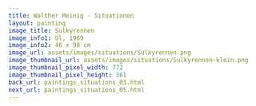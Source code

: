 ```yaml
---
title: Walther Meinig - Situationen
layout: painting
image_title: Sulkyrennen
image_info1: Öl, 1969
image_info2: 46 x 98 cm
image_url: assets/images/situations/Sulkyrennen.png
image_thumbnail_url: assets/images/situations/Sulkyrennen-klein.png
image_thumbnail_pixel_width: 772
image_thumbnail_pixel_height: 361
back_url: paintings_situations_03.html
next_url: paintings_situations_05.html
---
```


